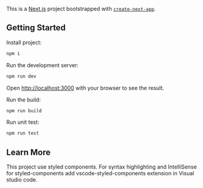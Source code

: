 This is a [Next.js](https://nextjs.org/) project bootstrapped with [`create-next-app`](https://github.com/vercel/next.js/tree/canary/packages/create-next-app).

## Getting Started

Install project:

```bash
npm i
```

Run the development server:

```bash
npm run dev
```

Open [http://localhost:3000](http://localhost:3000) with your browser to see the result.

Run the build:

```bash
npm run build
```

Run unit test:

```bash
npm run test
```

## Learn More

This project use styled components. For syntax highlighting and IntelliSense for styled-components add vscode-styled-components extension in Visual studio code.
